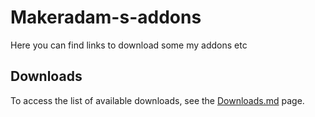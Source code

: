 # Makeradam-s-addons
Here you can find links to download some my addons etc

## Downloads

To access the list of available downloads, see the [Downloads.md](Downloads.md) page.
